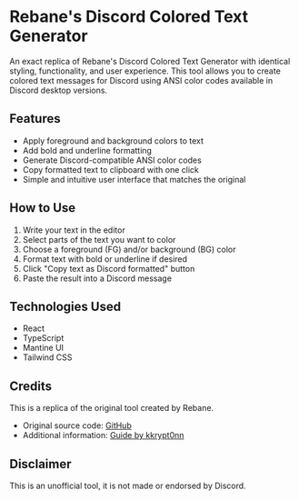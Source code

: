 # Rebane's Discord Colored Text Generator

An exact replica of Rebane's Discord Colored Text Generator with identical styling, functionality, and user experience. This tool allows you to create colored text messages for Discord using ANSI color codes available in Discord desktop versions.

## Features

- Apply foreground and background colors to text
- Add bold and underline formatting
- Generate Discord-compatible ANSI color codes
- Copy formatted text to clipboard with one click
- Simple and intuitive user interface that matches the original

## How to Use

1. Write your text in the editor
2. Select parts of the text you want to color
3. Choose a foreground (FG) and/or background (BG) color 
4. Format text with bold or underline if desired
5. Click "Copy text as Discord formatted" button
6. Paste the result into a Discord message

## Technologies Used

- React
- TypeScript
- Mantine UI
- Tailwind CSS

## Credits

This is a replica of the original tool created by Rebane.
- Original source code: [GitHub](https://gist.github.com/rebane2001/07f2d8e80df053c70a1576d27eabe97c)
- Additional information: [Guide by kkrypt0nn](https://gist.github.com/kkrypt0nn/a02506f3712ff2d1c8ca7c9e0aed7c06)

## Disclaimer

This is an unofficial tool, it is not made or endorsed by Discord.